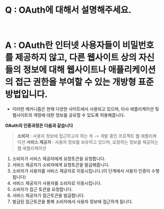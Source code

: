 # Q : OAuth에 대해서 설명해주세요.

<br />

# A : OAuth란 인터넷 사용자들이 비밀번호를 제공하지 않고, 다른 웹사이트 상의 자신들의 정보에 대해 웹사이트나 애플리케이션의 접근 권한을 부여할 수 있는 개방형 표준 방법입니다.

- 이러한 메커니즘은 현재 다양한 사이트에서 사용되고 있으며, 타사 애플리케이션 및 웹사이트의 계정에 대한 정보를 공유할 수 있도록 허용해줍니다.

**OAuth의 인증과정은 다음과 같습니다**

> **소비자** : 사용자 정보에 접근하고자 하는 측 -> 개발 중인 프로젝트 웹 애플리케이션
> **서비스 제공자** : 사용자 정보를 보유하고 있으며, 요청하는 정보를 제공하는 웹 애플리케이션

1. 소비자가 서비스 제공자에게 요청토큰을 요청합니다.
2. 서비스 제공자가 소비자에게 요청토큰을 발급해줍니다.
3. 소비자가 사용자를 서비스 제공자로 이동시킵니다.(이 단계에서 사용자 인증이 수행됩니다)
4. 서비스 제공자가 사용자를 소비자로 이동시킵니다.
5. 소비자가 접근 토큰을 요청합니다.
6. 서비스 제공자가 접근토큰을 발급합니다.
7. 발급된 접근토큰을 통해 소비자에서 사용자 정보에 접근하게 됩니다.
